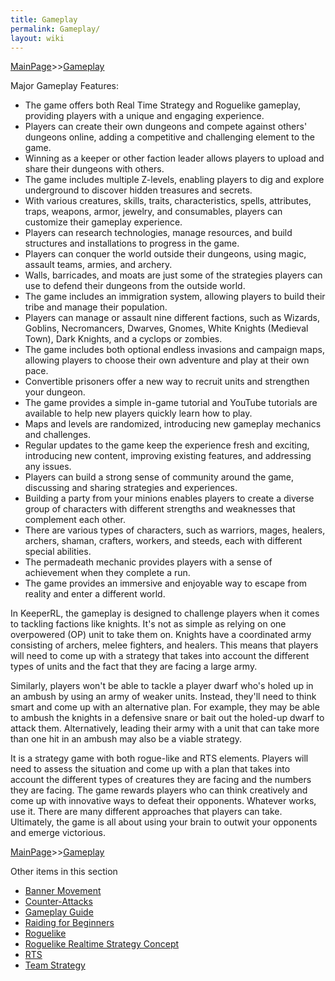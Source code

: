 ```yaml
---
title: Gameplay
permalink: Gameplay/
layout: wiki
---
```


[MainPage](/keeperrl_wiki/ "wikilink")>>[Gameplay](/keeperrl_wiki/Gameplay "wikilink")


Major Gameplay Features:

* The game offers both Real Time Strategy and Roguelike gameplay, providing players with a unique and engaging experience.
* Players can create their own dungeons and compete against others' dungeons online, adding a competitive and challenging element to the game.
* Winning as a keeper or other faction leader allows players to upload and share their dungeons with others.
* The game includes multiple Z-levels, enabling players to dig and explore underground to discover hidden treasures and secrets.
* With various creatures, skills, traits, characteristics, spells, attributes, traps, weapons, armor, jewelry, and consumables, players can customize their gameplay experience.
* Players can research technologies, manage resources, and build structures and installations to progress in the game.
* Players can conquer the world outside their dungeons, using magic, assault teams, armies, and archery.
* Walls, barricades, and moats are just some of the strategies players can use to defend their dungeons from the outside world.
* The game includes an immigration system, allowing players to build their tribe and manage their population.
* Players can manage or assault nine different factions, such as Wizards, Goblins, Necromancers, Dwarves, Gnomes, White Knights (Medieval Town), Dark Knights, and a cyclops or zombies.
* The game includes both optional endless invasions and campaign maps, allowing players to choose their own adventure and play at their own pace.
* Convertible prisoners offer a new way to recruit units and strengthen your dungeon.
* The game provides a simple in-game tutorial and YouTube tutorials are available to help new players quickly learn how to play.
* Maps and levels are randomized, introducing new gameplay mechanics and challenges.
* Regular updates to the game keep the experience fresh and exciting, introducing new content, improving existing features, and addressing any issues.
* Players can build a strong sense of community around the game, discussing and sharing strategies and experiences.
* Building a party from your minions enables players to create a diverse group of characters with different strengths and weaknesses that complement each other.
* There are various types of characters, such as warriors, mages, healers, archers, shaman, crafters, workers, and steeds, each with different special abilities.
* The permadeath mechanic provides players with a sense of achievement when they complete a run.
* The game provides an immersive and enjoyable way to escape from reality and enter a different world.

In KeeperRL, the gameplay is designed to challenge players when it comes to tackling factions like knights. It's not as simple as relying on one overpowered (OP) unit to take them on. Knights have a coordinated army consisting of archers, melee fighters, and healers. This means that players will need to come up with a strategy that takes into account the different types of units and the fact that they are facing a large army.


Similarly, players won't be able to tackle a player dwarf who's holed up in an ambush by using an army of weaker units. Instead, they'll need to think smart and come up with an alternative plan. For example, they may be able to ambush the knights in a defensive snare or bait out the holed-up dwarf to attack them. Alternatively, leading their army with a unit that can take more than one hit in an ambush may also be a viable strategy.


It is a strategy game with both rogue-like and RTS elements. Players will need to assess the situation and come up with a plan that takes into account the different types of creatures they are facing and the numbers they are facing. The game rewards players who can think creatively and come up with innovative ways to defeat their opponents. Whatever works, use it. There are many different approaches that players can take. Ultimately, the game is all about using your brain to outwit your opponents and emerge victorious.


[MainPage](/keeperrl_wiki/ "wikilink")>>[Gameplay](/keeperrl_wiki/Gameplay "wikilink")

Other items in this section

-    [Banner Movement](/keeperrl_wiki/Banner_Movement "wikilink")
-    [Counter-Attacks](/keeperrl_wiki/Counter-Attacks "wikilink")
-    [Gameplay Guide](/keeperrl_wiki/Gameplay_Guide "wikilink")
-    [Raiding for Beginners](/keeperrl_wiki/Raiding_for_Beginners "wikilink")
-    [Roguelike](/keeperrl_wiki/Roguelike "wikilink")
-    [Roguelike Realtime Strategy Concept](/keeperrl_wiki/Roguelike_Realtime_Strategy_Concept "wikilink")
-    [RTS](/keeperrl_wiki/RTS "wikilink")
-    [Team Strategy](/keeperrl_wiki/Team_Strategy "wikilink")

